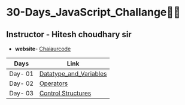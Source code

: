 # 30-Days_JavaScript_Challange🚀🍵
## **Instructor - Hitesh choudhary sir**
- **website**- [Chaiaurcode](chaicode.com)





| Days | Link|
| ------------- | ------------- |
| Day- 01 | [Datatype_and_Variables](https://github.com/Shubh-ujala/30-Days_JavaScript_Challange/tree/main/Day_01_Variables_and_Datatypes)  |
| Day- 02 | [Operators](https://github.com/Shubh-ujala/30-Days_JavaScript_Challange/tree/main/Day_02_Operators)|
| Day- 03 | [Control Structures](https://github.com/Shubh-ujala/30-Days_JavaScript_Challange/tree/main/Day_03_Control%20Structures)|
